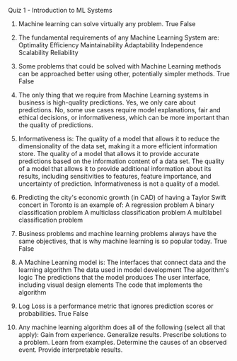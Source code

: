  Quiz 1 - Introduction to ML Systems
1. Machine learning can solve virtually any problem.
True
False

2. The fundamental requirements of any Machine Learning System are:
Optimality
Efficiency
Maintainability
Adaptability
Independence
Scalability
Reliability

3. Some problems that could be solved with Machine Learning methods can be approached better using other, potentially simpler methods.
True
False

4. The only thing that we require from Machine Learning systems in business is high-quality predictions.
Yes, we only care about predictions.
No, some use cases require model explanations, fair and ethical decisions, or informativeness, which can be more important than the quality of predictions.

5. Informativeness is:
The quality of a model that allows it to reduce the dimensionality of the data set, making it a more efficient information store.
The quality of a model that allows it to provide accurate predictions based on the information content of a data set.
The quality of a model that allows it to provide additional information about its results, including sensitivities to features, feature importance, and uncertainty of prediction.
Informativeness is not a quality of a model.

6. Predicting the city's economic growth (in CAD) of having a Taylor Swift concert in Toronto is an example of:
A regression problem
A binary classification problem
A multiclass classification problem
A multilabel classification problem

7. Business problems and machine learning problems always have the same objectives, that is why machine learning is so popular today.
True
False

8. A Machine Learning model is:
The interfaces that connect data and the learning algorithm
The data used in model development
The algorithm's logic
The predictions that the model produces
The user interface, including visual design elements
The code that implements the algorithm

9. Log Loss is a performance metric that ignores prediction scores or probabilities.
True
False

10. Any machine learning algorithm does all of the following (select all that apply):
Gain from experience.
Generalize results.
Prescribe solutions to a problem.
Learn from examples.
Determine the causes of an observed event.
Provide interpretable results.
